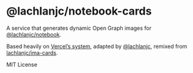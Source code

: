 # @lachlanjc/notebook-cards

A service that generates dynamic Open Graph images for [@lachlanjc/notebook](https://notebook.lachlanjc.com).

Based heavily on [Vercel’s system](https://vercel.com/blog/social-og-image-cards-as-a-service), adapted by [@lachlanjc](https://lachlanjc.me), remixed from [lachlanjc/ima-cards](https://github.com/lachlanjc/ima-cards).

MIT License
